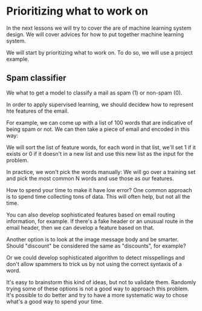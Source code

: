 # Prioritizing what to work on

In the next lessons we will try to cover the are of machine learning system design. We will cover advices for how to put together machine learning system.

We will start by prioritizing what to work on. To do so, we will use a project example.

## Spam classifier

We what to get a model to classify a mail as spam (1) or non-spam (0).

In order to apply supervised learning, we should decidew how to represent hte features of the email.

For example, we can come up with a list of 100 words that are indicative of being spam or not. We can then take a piece of email and encoded in this way:

We will sort the list of feature words, for each word in that list, we'll set 1 if it exists or 0 if it doesn't in a new list and use this new list as the input for the problem.

In practice, we won't pick the words manually: We will go over a training set and pick the most common N words and use those as our features.

How to spend your time to make it have low error? One common approach is to spend time collecting tons of data. This will often help, but not all the time.

You can also develop sophisticated features based on email routing information, for example. If there's a fake header or an unusual route in the email header, then we can develop a feature based on that.

Another option is to look at the image message body and be smarter. Should "discount" be considered the same as "discounts", for example?

Or we could develop sophisticated algorithm to detect misspellings and don't allow spammers to trick us by not using the correct syntaxis of a word.

It's easy to brainstorm this kind of ideas, but not to validate them. Randomly trying some of these options is not a good way to approach this problem. It's possible to do better and try to have a more systematic way to chose what's a good way to spend your time.
